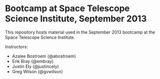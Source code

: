 Bootcamp at Space Telescope Science Institute, September 2013
=============================================================

This repository hosts material used in the September 2013 bootcamp at
the Space Telescope Science Institute.

Instructors:

* Azalee Bostroem (@abostroem)
* Erik Bray (@embray)
* Justin Ely (@justincely)
* Greg Wilson (@gvwilson)
